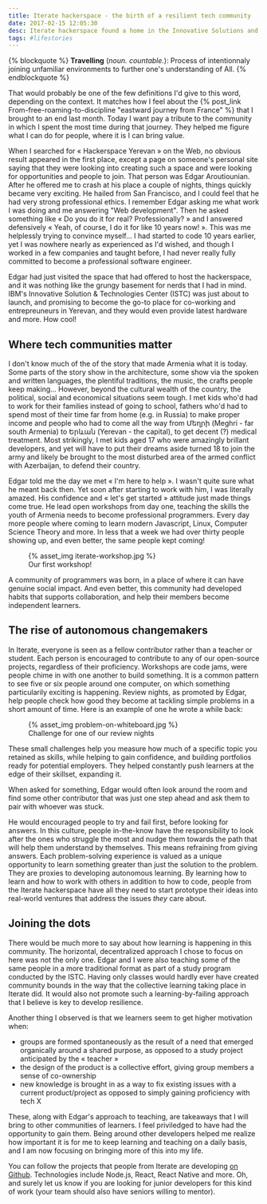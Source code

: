 ```yaml
---
title: Iterate hackerspace - the birth of a resilient tech community
date: 2017-02-15 12:05:30
desc: Iterate hackerspace found a home in the Innovative Solutions and Technology Center in late 2016. This article shares a member's perspective on the learning methods used by founder Edgar Aroutiounian.
tags: #lifestories
---
```




{% blockquote %}
**Travelling** (*noun. countable.*): Process of intentionnaly joining unfamiliar environments to further one's understanding of All.
{% endblockquote %}

That would probably be one of the few definitions I'd give to this word, depending on the context. It matches how I feel about the {% post_link From-free-roaming-to-discipline "eastward journey from France" %} that I brought to an end last month.
Today I want pay a tribute to the community in which I spent the most time during that journey. They helped me figure what I can do for people, where it is I can bring value.

<!-- more -->

When I searched for « Hackerspace Yerevan » on the Web, no obvious result appeared in the first place, except a page on someone's personal site saying that they were looking into creating such a space and were looking for opportunities and people to join. That person was Edgar Aroutiounian. After he offered me to crash at his place a couple of nights, things quickly became very exciting. He hailed from San Francisco, and I could feel that he had very strong professional ethics. I remember Edgar asking me what work I was doing and me answering "Web development". Then he asked something like « Do you do it for real? Professionally? » and I answered defensively « Yeah, of course, I do it for like 10 years now! ». This was me helplessly trying to convince myself... I had started to code 10 years earlier, yet I was nowhere nearly as experienced as I'd wished, and though I worked in a few companies and taught before, I had never really fully committed to become a professional software engineer.

Edgar had just visited the space that had offered to host the hackerspace, and it was nothing like the grungy basement for nerds that I had in mind. IBM's Innovative Solution & Technologies Center (ISTC) was just about to launch, and promising to become the go-to place for co-working and entrepreuneurs in Yerevan, and they would even provide latest hardware and more. How cool!


## Where tech communities matter 

I don't know much of the of the story that made Armenia what it is today. Some parts of the story show in the architecture, some show via the spoken and written languages, the plentiful traditions, the music, the crafts people keep making... However, beyond the cultural wealth of the country, the political, social and economical situations seem tough. I met kids who'd had to work for their families instead of going to school, fathers who'd had to spend most of their time far from home (e.g. in Russia) to make proper income and people who had to come all the way from Մեղրի (Meghri - far south Armenia) to Երևան (Yerevan - the capital), to get decent (?) medical treatment. Most strikingly, I met kids aged 17 who were amazingly brillant developers, and yet will have to put their dreams aside turned 18 to join the army and likely be brought to the most disturbed area of the armed conflict with Azerbaijan, to defend their country.

Edgar told me the day we met « I'm here to help ». I wasn't quite sure what he meant back then. Yet soon after starting to work with him, I was literally amazed. His confidence and « let's get started » attitude just made things come true. He lead open workshops from day one, teaching the skills the youth of Armenia needs to become professional programmers.
Every day more people where coming to learn modern Javascript, Linux, Computer Science Theory and more. In less that a week we had over thirty people showing up, and even better, the same people kept coming!

<figure>
{% asset_img iterate-workshop.jpg %}
<figcaption>Our first workshop!</figcaption>
</figure>

A community of programmers was born, in a place of where it can have genuine social impact. And even better, this community had developed habits that supports collaboration, and help their members become independent learners.


## The rise of autonomous changemakers

In Iterate, everyone is seen as a fellow contributor rather than a teacher or student. Each person is encouraged to contribute to any of our open-source projects, regardless of their proficiency. Workshops are code jams, were people chime in with one another to build something. It is a common pattern to see five or six people around one computer, on which something particularily exciting is happening. Review nights, as promoted by Edgar, help people check how good they become at tackling simple problems in a short amount of time. Here is an example of one he wrote a while back:

<figure>
{% asset_img problem-on-whiteboard.jpg %}
<figcaption>Challenge for one of our review nights</figcaption>
</figure>

These small challenges help you measure how much of a specific topic you retained as skills, while helping to gain confidence, and building portfolios ready for potential employers. They helped constantly push learners at the edge of their skillset, expanding it.

When asked for something, Edgar would often look around the room and find some other contributor that was just one step ahead and ask them to pair with whoever was stuck. 

He would encouraged people to try and fail first, before looking for answers. In this culture, people in-the-know have the responsibility to look after the ones who struggle the most and nudge them towards the path that will help them understand by themselves. This means refraining from giving answers. Each problem-solving experience is valued as a unique opportunity to learn something greater than just the solution to the problem. They are proxies to developing autonomous learning. By learning how to learn and how to work with others in addition to how to code, people from the Iterate hackerspace have all they need to start prototype their ideas into real-world ventures that address the issues *they* care about.


## Joining the dots

There would be much more to say about how learning is happening in this community. The horizontal, decentralized approach I chose to focus on here was not the only one. Edgar and I were also teaching some of the same people in a more traditional format as part of a study program conducted by the ISTC. Having only classes would hardly ever have created community bounds in the way that the collective learning taking place in Iterate did. It would also not promote such a learning-by-failing approach that I believe is key to develop resilience.

Another thing I observed is that we learners seem to get higher motivation when:

- groups are formed spontaneously as the result of a need that emerged organically around a shared purpose, as opposed to a study project anticipated by the « teacher »
- the design of the product is a collective effort, giving group members a sense of co-ownership
- new knowledge is brought in as a way to fix existing issues with a current product/project as opposed to simply gaining proficiency with tech X

These, along with Edgar's approach to teaching, are takeaways that I will bring to other communities of learners. I feel priviledged to have had the opportunity to gain them. Being around other developers helped me realize how important it is for me to keep learning and teaching on a daily basis, and I am now focusing on bringing more of this into my life.

You can follow the projects that people from Iterate are developing [on Github](https://github.com/iteratehackerspace). Technologies include Node.js, React, React Native and more. Oh, and surely let us know if you are looking for junior developers for this kind of work (your team should also have seniors willing to mentor). 
